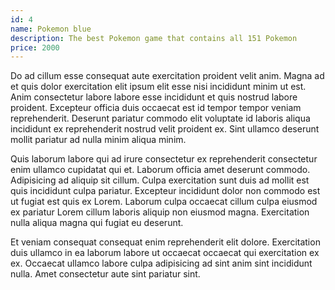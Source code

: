 ```yaml
---
id: 4
name: Pokemon blue
description: The best Pokemon game that contains all 151 Pokemon
price: 2000
---
```


Do ad cillum esse consequat aute exercitation proident velit anim. Magna ad et quis dolor exercitation elit ipsum elit esse nisi incididunt minim ut est. Anim consectetur labore labore esse incididunt et quis nostrud labore proident. Excepteur officia duis occaecat est id tempor tempor veniam reprehenderit. Deserunt pariatur commodo elit voluptate id laboris aliqua incididunt ex reprehenderit nostrud velit proident ex. Sint ullamco deserunt mollit pariatur ad nulla minim aliqua minim.

Quis laborum labore qui ad irure consectetur ex reprehenderit consectetur enim ullamco cupidatat qui et. Laborum officia amet deserunt commodo. Adipisicing ad aliquip sit cillum. Culpa exercitation sunt duis ad mollit est quis incididunt culpa pariatur. Excepteur incididunt dolor non commodo est ut fugiat est quis ex Lorem. Laborum culpa occaecat cillum culpa eiusmod ex pariatur Lorem cillum laboris aliquip non eiusmod magna. Exercitation nulla aliqua magna qui fugiat eu deserunt.

Et veniam consequat consequat enim reprehenderit elit dolore. Exercitation duis ullamco in ea laborum labore ut occaecat occaecat qui exercitation ex ex. Occaecat ullamco labore culpa adipisicing ad sint anim sint incididunt nulla. Amet consectetur aute sint pariatur sint.
